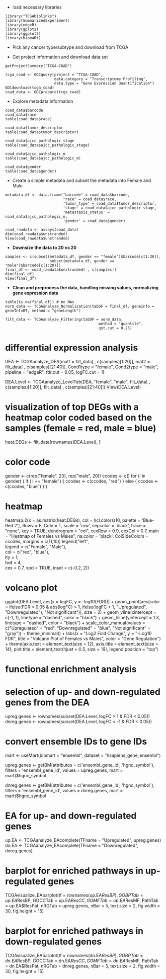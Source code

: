 
* load necessary libraries
```
library("TCGAbiolinks")
library(SummarizedExperiment)
library(edgeR)
library(gplots)
library(ggplot2)
library(biomaRt)
```
* Pick any cancer type/subtype and download from TCGA

* Get project information and download data set
```
getProjectSummary("TCGA-COAD")

tcga_coad <- GDCquery(project = "TCGA-COAD",
                      data.category = "Transcriptome Profiling",
                      data.type = "Gene Expression Quantification")
GDCdownload(tcga_coad) 
coad_data <- GDCprepare(tcga_coad)
```

* Explore metadata information

```
coad_data$barcode
coad_data$race
table(coad_data$race)
 
coad_data$tumor_descriptor
table(coad_data$tumor_descriptor)
 
coad_data$ajcc_pathologic_stage 
table(coad_data$ajcc_pathologic_stage)

coad_data$ajcc_pathologic_m 
table(coad_data$ajcc_pathologic_m)

coad_data$gender
table(coad_data$gender)
```
* Create a simple metadata and subset the metadata into Female and Male
```
metadata_df <- data.frame("barcode" = coad_data$barcode,
                          "race" = coad_data$race,
                          'tumor_type' = coad_data$tumor_descriptor,
                          'stage' = coad_data$ajcc_pathologic_stage,
                          'metastasis_status' = coad_data$ajcc_pathologic_m,
                          'gender' = coad_data$gender)
 
coad_rawdata <- assays(coad_data) 
dim(coad_rawdata$unstranded) 
View(coad_rawdata$unstranded)
```
* **Downsize the data to 20 vs 20**
```
samples <- c(subset(metadata_df, gender == "female")$barcode[c(1:20)],
                    subset(metadata_df, gender == "male")$barcode[c(1:20)])
final_df <- coad_rawdata$unstranded[ , c(samples)]
dim(final_df)
View(final_df)

```
* **Clean and preprocess the data, handling missing values, normalizing gene expression data**
```
table(is.na(final_df)) # no NAs
norm_data <- TCGAanalyze_Normalization(tabDF = final_df, geneInfo = geneInfoHT, method = "geneLength")

filt_data <- TCGAanalyze_Filtering(tabDF = norm_data,
                                          method = "quantile",
                                          qnt.cut = 0.25)
```
# differential expression analysis ####
DEA <- TCGAanalyze_DEA(mat1 = filt_data[ , c(samples)[1:20]], 
                              mat2 = filt_data[ , c(samples)[21:40]],
                              Cond1type = "female",
                              Cond2type = "male",
                              pipeline = "edgeR",
                              fdr.cut = 0.05,
                              logFC.cut = 1)

DEA.Level <- 
  TCGAanalyze_LevelTab(DEA, "female", "male",
                       filt_data[ , c(samples)[1:20]],
                       filt_data[ , c(samples)[21:40]])
View(DEA.Level)

# visualization of top DEGs with a heatmap color coded based on the samples (female = red, male = blue)
heat.DEGs <- filt_data[rownames(DEA.Level), ]

# color code
gender <- c(rep("female", 20), rep("male", 20))
ccodes <- c()
for (i in gender) {
  if ( i == "female") {
    ccodes <- c(ccodes, "red") 
  } else {
    ccodes <- c(ccodes, "blue") 
  }
}

# heatmap
heatmap.2(x = as.matrix(heat.DEGs),
          col = hcl.colors(10, palette = 'Blue-Red 2'),
          Rowv = F, Colv = T,
          scale = 'row',
          sepcolor = 'black',
          trace = "none",
          key = TRUE,
          dendrogram = "col",
          cexRow = 0.9, cexCol = 0.7,
          main = "Heatmap of Females vs Males",
          na.color = 'black',
          ColSideColors = ccodes,
          margins = c(11,10))
legend("left",                       
       legend = c("Female", "Male"),     
       col = c("red", "blue"),           
       lty = 1,                          
       lwd = 4,                         
       cex = 0.7,
       xpd = TRUE,
       inset = c(-0.2, 2))                      

# volcano plot
ggplot(DEA.Level, aes(x = logFC, y = -log10(FDR))) +
  geom_point(aes(color = ifelse(FDR < 0.05 & abs(logFC) > 1,
                                ifelse(logFC > 1, "Upregulated", "Downregulated"), "Not significant")), size = 2) +
  geom_vline(xintercept = c(-1, 1), linetype = "dashed", color = "black") + 
  geom_hline(yintercept = 1.3, linetype = "dashed", color = "black") + 
  scale_color_manual(values = c("Upregulated" = "red", "Downregulated" = "blue", "Not significant" = "gray")) +
  theme_minimal() +
  labs(x = "Log2 Fold Change", y = "-Log10 FDR", title = "Volcano Plot of Females vs Males", color = "Gene Regulation") +
  theme(axis.text = element_text(size = 12),
        axis.title = element_text(size = 14), 
        plot.title = element_text(hjust = 0.5, size = 16),
        legend.position = "top")


# functional enrichment analysis ####

# selection of up- and down-regulated genes from the DEA 
upreg.genes <- rownames(subset(DEA.Level, logFC > 1 & FDR < 0.05))
dnreg.genes <- rownames(subset(DEA.Level, logFC < -1 & FDR < 0.05))

# convert ensemble IDs to gene IDs
mart <- useMart(biomart = "ensembl", dataset = "hsapiens_gene_ensembl")

upreg.genes <- getBM(attributes = c('ensembl_gene_id', 'hgnc_symbol'),
                            filters = 'ensembl_gene_id',
                            values = upreg.genes,
                            mart = mart)$hgnc_symbol

dnreg.genes <- getBM(attributes = c('ensembl_gene_id', 'hgnc_symbol'),
                            filters = 'ensembl_gene_id',
                            values = dnreg.genes,
                            mart = mart)$hgnc_symbol

# EA for up- and down-regulated genes 
up.EA <- TCGAanalyze_EAcomplete(TFname = "Upregulated", upreg.genes) 
dn.EA <- TCGAanalyze_EAcomplete(TFname = "Downregulated", dnreg.genes)

# barplot for enriched pathways in up-regulated genes 
TCGAvisualize_EAbarplot(tf = rownames(up.EA$ResBP), 
                        GOBPTab = up.EA$ResBP, 
                        GOCCTab = up.EA$ResCC,
                        GOMFTab = up.EA$ResMF,
                        PathTab = up.EA$ResPat, 
                        nRGTab = upreg.genes, 
                        nBar = 5, 
                        text.size = 2,
                        fig.width = 30,
                        fig.height = 15)

# barplot for enriched pathways in down-regulated genes
TCGAvisualize_EAbarplot(tf = rownames(dn.EA$ResBP), 
                        GOBPTab = dn.EA$ResBP, 
                        GOCCTab = dn.EA$ResCC,
                        GOMFTab = dn.EA$ResMF,
                        PathTab = dn.EA$ResPat, 
                        nRGTab = dnreg.genes, 
                        nBar = 5, 
                        text.size = 2, 
                        fig.width = 30,
                        fig.height = 15)

